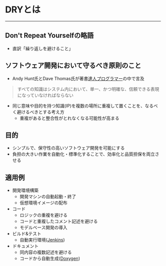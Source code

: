 # DRYとは    
---
## Don't Repeat Yourselfの略語    
- 直訳「繰り返しを避けること」    

## ソフトウェア開発において守るべき原則のこと    
- Andy Hunt氏とDave Thomas氏が著書[達人プログラマー](https://goo.gl/HD6jVp)の中で言及    
 >すべての知識はシステム内において、単一、かつ明確な、信頼できる表現になっていなければならない    
- 同じ意味や目的を持つ知識(IP)を複数の場所に重複して置くことを、なるべく避けるべきとする考え方    
  - 重複があると整合性がとれなくなる可能性が高まる    

## 目的
- シンプルで、保守性の高いソフトウェア開発を可能にする    
- 負担の大きい作業を自動化・標準化することで、効率化と品質担保を両立させる    

## 適用例    
- 開発環境構築    
  - 開発マシンの自動起動・終了    
  - 仮想環境イメージの配布    
- コード    
  - ロジックの重複を避ける    
  - コードと重複したコメント記述を避ける    
  - モデルベース開発の導入   
- ビルド&テスト    
  - 自動実行環境([Jenkins](https://jenkins.io/))    
- ドキュメント    
  - 同内容の複数記述を避ける    
  - コードから自動生成([Doxygen](https://www.doxygen.jp/))    
